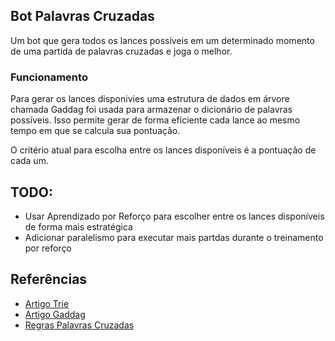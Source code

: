 ## Bot Palavras Cruzadas
Um bot que gera todos os lances possíveis em um determinado momento de uma partida de palavras cruzadas e joga o melhor.

### Funcionamento
Para gerar os lances disponivies uma estrutura de dados em árvore chamada Gaddag foi usada para armazenar o dicionário de palavras possíveis.
Isso permite gerar de forma eficiente cada lance ao mesmo tempo em que se calcula sua pontuação.

O critério atual para escolha entre os lances disponíveis é a pontuação de cada um.


## TODO:
- Usar Aprendizado por Reforço para escolher entre os lances disponíveis de forma mais estratégica
- Adicionar paralelismo para executar mais partdas durante o treinamento por reforço


## Referências
- [Artigo Trie](https://www.cs.cmu.edu/afs/cs/academic/class/15451-s06/www/lectures/scrabble.pdf)
- [Artigo Gaddag](https://ericsink.com/downloads/faster-scrabble-gordon.pdf)
- [Regras Palavras Cruzadas](https://tablegames.com.br/wp-content/uploads/2017/10/palavras_cruzadas_manual_table_games.pdf)
